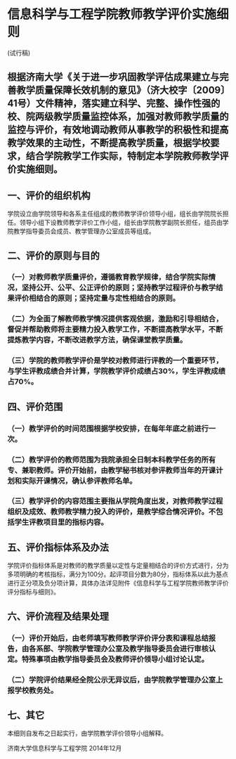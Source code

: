 # 信息科学与工程学院教师教学评价实施细则
(试行稿)
## 根据济南大学《关于进一步巩固教学评估成果建立与完善教学质量保障长效机制的意见》（济大校字〔2009〕41号）文件精神，落实建立科学、完整、操作性强的校、院两级教学质量监控体系，加强对教师教学质量的监控与评价，有效地调动教师从事教学的积极性和提高教学效果的主动性，不断提高教学质量，根据学校要求，结合学院教学工作实际，特制定本学院教师教学评价实施细则。
##  一、评价的组织机构
学院设立由学院领导和各系主任组成的教师教学评价领导小组，组长由学院院长担任。领导小组下设教师教学评价工作小组，组长由学院教学副院长担任，组员由学院教学指导委员会成员、教学管理办公室成员等组成。
## 二、评价的原则与目的
### （一）对教师教学质量评价，遵循教育教学规律，结合学院实际情况，坚持公开、公平、公正评价的原则；坚持教学过程评价与教学结果评价相结合的原则；坚持定量与定性相结合的原则。
### （二）为全面了解教师教学情况提供客观依据，激励和引导相结合，督促并帮助教师将主要精力投入教学工作，不断提高教学水平，不断提炼教学内容，不断改进教学方法，确保课堂教学质量。
### （三）学院的教师教学评价是学校对教师进行评教的一个重要环节，与学生评教成绩合并计算，学院教学评价成绩占30%，学生评教成绩占70%。
## 四、评价范围
### （一）教学评价的时间范围根据学校安排，在每年年底之前进行一次。
### （二）教学评价的教师范围为我院承担全日制本科教学任务的所有专、兼职教师。评价开始前，由教学秘书核对参评教师当年的开课计划和实际开课情况，确认参评教师名单。
### （三）教学评价的内容范围主要指从学院角度出发，对教师教学过程组织及成效、教师教学精力投入的评价，是教学综合情况评价。不包括学生评教项目里的指标内容。
## 五、评价指标体系及办法
学院评价指标体系是对教师的教学质量以定性与定量相结合的评价方式进行，分为多项明确的考核指标，满分为100分。起评项目分数为80分，指标体系以此为基点进行正分项及负分项计算，具体办法详见附件《信息科学与工程学院教师教学评价评分指标与细则》。
## 六、评价流程及结果处理
### （一）评价开始后，由老师填写教师教学评价评分表和课程总结报告，由各系部、学院教学管理办公室及教学指导委员会进行审核认定。特殊事项由教学指导委员会及教师评价领导小组讨论认定。
### （二）学院评价结果经全院公示无异议后，由学院教学管理办公室上报学校教务处。
## 七、其它
本细则自发布之日起实行，由学院教学评价领导小组解释。

济南大学信息科学与工程学院
    2014年12月
